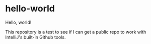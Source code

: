 # hello-world
Hello, world!

This repository is a test to see if I can get a public repo to work with IntelliJ's built-in Github tools.